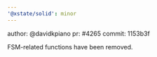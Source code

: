 ```yaml
---
'@xstate/solid': minor
---
```


author: @davidkpiano
pr: #4265
commit: 1153b3f

FSM-related functions have been removed.
